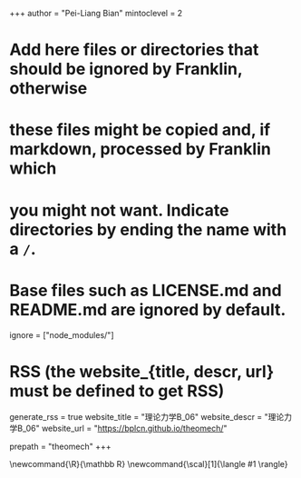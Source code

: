 <!--
Add here global page variables to use throughout your website.
-->
+++
author = "Pei-Liang Bian"
mintoclevel = 2

# Add here files or directories that should be ignored by Franklin, otherwise
# these files might be copied and, if markdown, processed by Franklin which
# you might not want. Indicate directories by ending the name with a `/`.
# Base files such as LICENSE.md and README.md are ignored by default.
ignore = ["node_modules/"]

# RSS (the website_{title, descr, url} must be defined to get RSS)
generate_rss = true
website_title = "理论力学B_06"
website_descr = "理论力学B_06"
website_url   = "https://bplcn.github.io/theomech/"

prepath = "theomech"
+++

<!--
Add here global latex commands to use throughout your pages.
-->
\newcommand{\R}{\mathbb R}
\newcommand{\scal}[1]{\langle #1 \rangle}
